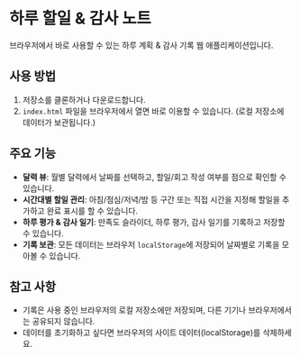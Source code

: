 # 하루 할일 & 감사 노트

브라우저에서 바로 사용할 수 있는 하루 계획 & 감사 기록 웹 애플리케이션입니다.

## 사용 방법
1. 저장소를 클론하거나 다운로드합니다.
2. `index.html` 파일을 브라우저에서 열면 바로 이용할 수 있습니다. (로컬 저장소에 데이터가 보관됩니다.)

## 주요 기능
- **달력 뷰**: 월별 달력에서 날짜를 선택하고, 할일/회고 작성 여부를 점으로 확인할 수 있습니다.
- **시간대별 할일 관리**: 아침/점심/저녁/밤 등 구간 또는 직접 시간을 지정해 할일을 추가하고 완료 표시를 할 수 있습니다.
- **하루 평가 & 감사 일기**: 만족도 슬라이더, 하루 평가, 감사 일기를 기록하고 저장할 수 있습니다.
- **기록 보관**: 모든 데이터는 브라우저 `localStorage`에 저장되어 날짜별로 기록을 모아볼 수 있습니다.

## 참고 사항
- 기록은 사용 중인 브라우저의 로컬 저장소에만 저장되며, 다른 기기나 브라우저에서는 공유되지 않습니다.
- 데이터를 초기화하고 싶다면 브라우저의 사이트 데이터(localStorage)를 삭제하세요.
